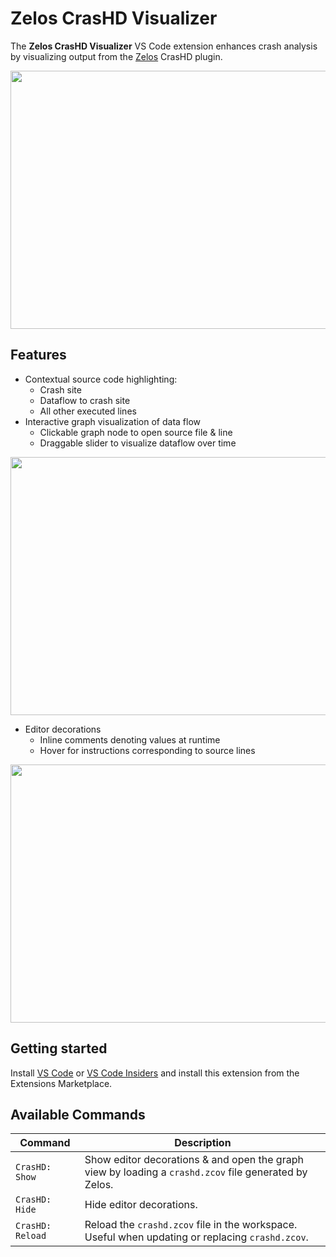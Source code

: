 # Zelos CrasHD Visualizer

The __Zelos CrasHD Visualizer__ VS Code extension enhances crash analysis by visualizing output from the [Zelos](https://github.com/zeropointdynamics/zelos) CrasHD plugin.

<img src=https://github.com/zeropointdynamics/CrasHD/raw/master/images/basic.gif width=734 height=413>

## Features

- Contextual source code highlighting:
	- Crash site
	- Dataflow to crash site
	- All other executed lines
- Interactive graph visualization of data flow
	- Clickable graph node to open source file & line
	- Draggable slider to visualize dataflow over time

<img src=https://github.com/zeropointdynamics/CrasHD/raw/master/images/graph.gif width=734 height=413>

- Editor decorations 
	- Inline comments denoting values at runtime
	- Hover for instructions corresponding to source lines 

<img src=https://github.com/zeropointdynamics/CrasHD/raw/master/images/decorate.gif width=734 height=413>

## Getting started

Install [VS Code](https://code.visualstudio.com/) or [VS Code Insiders](https://code.visualstudio.com/insiders/) and install this extension from the Extensions Marketplace.

## Available Commands

| Command                               | Description                                                                                                      |
| ------------------------------------- | ---------------------------------------------------------------------------------------------------------------- |
| `CrasHD: Show`                        | Show editor decorations & and open the graph view by loading a `crashd.zcov` file generated by Zelos.            |
| `CrasHD: Hide`                        | Hide editor decorations.                                                                                         |
| `CrasHD: Reload`                      | Reload the `crashd.zcov` file in the workspace. Useful when updating or replacing `crashd.zcov`.                 |